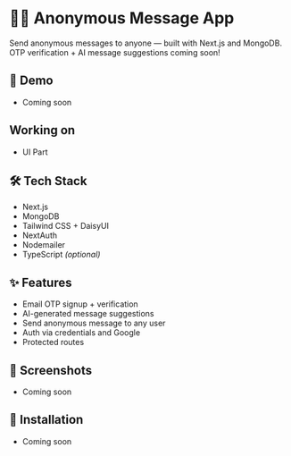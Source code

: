 # 🕵️‍♂️ Anonymous Message App

Send anonymous messages to anyone — built with Next.js and MongoDB.  
OTP verification + AI message suggestions coming soon!

## 🚀 Demo
- Coming soon 

## Working on 
- UI Part

## 🛠️ Tech Stack
- Next.js
- MongoDB
- Tailwind CSS + DaisyUI
- NextAuth
- Nodemailer
- TypeScript *(optional)*

## ✨ Features
- Email OTP signup + verification
- AI-generated message suggestions 
- Send anonymous message to any user
- Auth via credentials and Google
- Protected routes

## 📸 Screenshots
- Coming soon

## 🔧 Installation
- Coming soon
<!-- ```bash
git clone https://github.com/your-username/anonymous-message-next
cd anonymous-message-next
npm install
npm run dev -->

